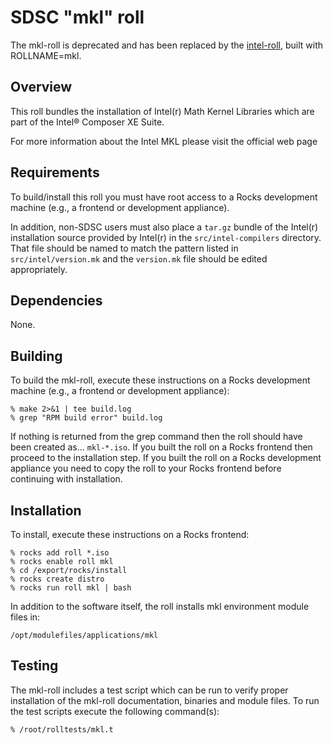 # SDSC "mkl" roll

The mkl-roll is deprecated and has been replaced by the [intel-roll](https://github.com/sdsc/intel-roll), built with ROLLNAME=mkl.

## Overview

This roll bundles the installation of Intel(r) Math Kernel Libraries which are
part of the Intel® Composer XE Suite.

For more information about the Intel MKL please visit the
<a>official web page</a>

## Requirements

To build/install this roll you must have root access to a Rocks development
machine (e.g., a frontend or development appliance).

In addition, non-SDSC users must also place a `tar.gz` bundle of the Intel(r) installation source provided by Intel(r) in the `src/intel-compilers` directory. That file should be named to match the pattern listed in `src/intel/version.mk` and the `version.mk` file should be edited appropriately.


## Dependencies

None.


## Building

To build the mkl-roll, execute these instructions on a Rocks development
machine (e.g., a frontend or development appliance):

```shell
% make 2>&1 | tee build.log
% grep "RPM build error" build.log
```

If nothing is returned from the grep command then the roll should have been
created as... `mkl-*.iso`. If you built the roll on a Rocks frontend then
proceed to the installation step. If you built the roll on a Rocks development
appliance you need to copy the roll to your Rocks frontend before continuing
with installation.


## Installation

To install, execute these instructions on a Rocks frontend:

```shell
% rocks add roll *.iso
% rocks enable roll mkl
% cd /export/rocks/install
% rocks create distro
% rocks run roll mkl | bash
```

In addition to the software itself, the roll installs mkl environment
module files in:

```shell
/opt/modulefiles/applications/mkl
```


## Testing

The mkl-roll includes a test script which can be run to verify proper
installation of the mkl-roll documentation, binaries and module files. To
run the test scripts execute the following command(s):

```shell
% /root/rolltests/mkl.t 
```
